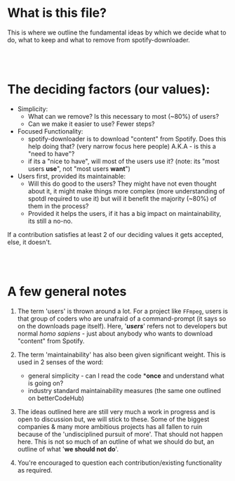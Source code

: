 # What is this file?

This is where we outline the fundamental ideas by which we decide what to do, what to keep and what
to remove from spotify-downloader.

<br/><br/>

# The deciding factors (our values):
- Simplicity:
    - What can we remove? Is this necessary to most (~80%) of users?
    - Can we make it easier to use? Fewer steps?
- Focused Functionality: 
    - spotify-downloader is to download "content" from Spotify. Does this help doing that? (very
    narrow focus here people) A.K.A - is this a "need to have"?
    - if its a "nice to have", will most of the users use it? (note: its "most users **use**", not
    "most users **want**")
- Users first, provided its maintainable:
    - Will this do good to the users? They might have not even thought about it, it might make
    things more complex (more understanding of spotdl required to use it) but will it benefit
    the majority (~80%) of them in the process?
    - Provided it helps the users, if it has a big impact on maintainability, its still a no-no.

If a contribution satisfies at least 2 of our deciding values it gets accepted, else, it doesn't.

<br/><br/>

# A few general notes
1. The term 'users' is thrown around a lot. For a project like `FFmpeg`, users is that group of
coders who are unafraid of a command-prompt (it says so on the downloads page itself). Here,
'***users***' refers not to developers but normal *homo sapiens* - just about anybody who wants to
download "content" from Spotify.

2. The term 'maintainability' has also been given significant weight. This is used in 2 senses of
the word:
    - general simplicity - can I read the code ***once** and understand what is going on?
    - industry standard maintainability measures (the same one outlined on betterCodeHub)

3. The ideas outlined here are still very much a work in progress and is open to discussion but,
we will stick to these. Some of the biggest companies & many more ambitious projects has all fallen
to ruin because of the 'undisciplined pursuit of more'. That should not happen here. This is not
so much of an outline of what we should do but, an outline of what '**we should not do**'.

4. You're encouraged to question each contribution/existing functionality as required.